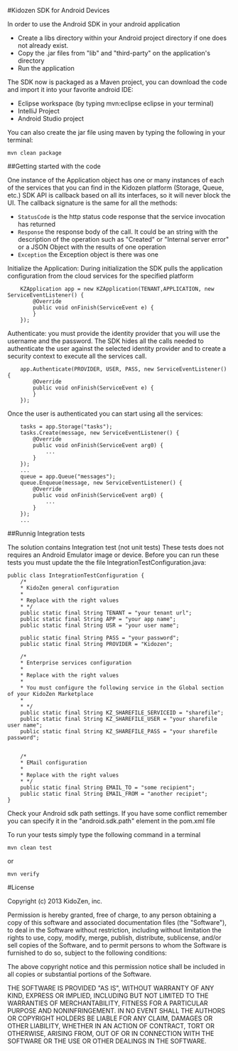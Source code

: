 #Kidozen SDK for Android Devices

In order to use the Android SDK in your android application

- Create a libs directory within your Android project directory if one does not already exist.
- Copy the .jar files from "lib" and "third-party" on the application's directory
- Run the application

The SDK now is packaged as a Maven project, you can download the code and import it into your favorite android IDE:

- Eclipse workspace (by typing mvn:eclipse eclipse in your terminal)
- IntelliJ Project
- Android Studio project 

You can also create the jar file using maven by typing the following in your terminal:

	mvn clean package

##Getting started with the code

One instance of the Application object has one or many instances of each of the services that you can find in the Kidozen platform (Storage, Queue, etc.) SDK API is callback based on all its interfaces, so it will never block the UI. The callback signature is the same for all the methods: 

- `StatusCode` is the http status code response that the service invocation has returned
- `Response` the response body of the call. It could be an string with the description of the operation such as "Created" or "Internal server error" or a JSON Object with the results of one operation
- `Exception` the Exception object is there was one

Initialize the Application: During initialization the SDK pulls the application configuration from the cloud services for the specified platform
  	
		KZApplication app = new KZApplication(TENANT,APPLICATION, new ServiceEventListener() {
			@Override
			public void onFinish(ServiceEvent e) {
			}
		});

Authenticate: you must provide the identity provider that you will use the username and the password. The SDK hides all the calls needed to authenticate the user against the selected identity provider and to create a security context to execute all the services call. 

		app.Authenticate(PROVIDER, USER, PASS, new ServiceEventListener() {
			@Override
			public void onFinish(ServiceEvent e) {
			}
		});

Once the user is authenticated you can start using all the services:

		tasks = app.Storage("tasks");
		tasks.Create(message, new ServiceEventListener() {
			@Override
			public void onFinish(ServiceEvent arg0) {
				...
			}
		});
		...
		queue = app.Queue("messages");
		queue.Enqueue(message, new ServiceEventListener() {
			@Override
			public void onFinish(ServiceEvent arg0) {
				...
			}
		});
		...

##Runnig Integration tests

The solution contains Integration test (not unit tests) These tests does not requires an Android Emulator image or device.
Before you can run these tests you must update the the file IntegrationTestConfiguration.java:

	public class IntegrationTestConfiguration {
		/*
		* KidoZen general configuration
		*
		* Replace with the right values
		* */
		public static final String TENANT = "your tenant url";
		public static final String APP = "your app name";
		public static final String USR = "your user name";
		
		public static final String PASS = "your password";
		public static final String PROVIDER = "Kidozen";
		
		/*
		* Enterprise services configuration
		*
		* Replace with the right values
		*
		* You must configure the following service in the Global section of your KidoZen Marketplace
		*
		* */
		public static final String KZ_SHAREFILE_SERVICEID = "sharefile";
		public static final String KZ_SHAREFILE_USER = "your sharefile user name";
		public static final String KZ_SHAREFILE_PASS = "your sharefile password";
		
		
		/*
		* EMail configuration
		*
		* Replace with the right values
		* */
		public static final String EMAIL_TO = "some recipient";
		public static final String EMAIL_FROM = "another recipiet";
	}

Check your Android sdk path settings. If you have some conflict remember you can specify it in the "android.sdk.path" 
element in the pom.xml file 

To run your tests simply type the following command in a terminal

	mvn clean test
	
or

	mvn verify



#License 

Copyright (c) 2013 KidoZen, inc.

Permission is hereby granted, free of charge, to any person obtaining a copy
of this software and associated documentation files (the "Software"), to deal
in the Software without restriction, including without limitation the rights
to use, copy, modify, merge, publish, distribute, sublicense, and/or sell
copies of the Software, and to permit persons to whom the Software is
furnished to do so, subject to the following conditions:

The above copyright notice and this permission notice shall be included in
all copies or substantial portions of the Software.

THE SOFTWARE IS PROVIDED "AS IS", WITHOUT WARRANTY OF ANY KIND, EXPRESS OR
IMPLIED, INCLUDING BUT NOT LIMITED TO THE WARRANTIES OF MERCHANTABILITY,
FITNESS FOR A PARTICULAR PURPOSE AND NONINFRINGEMENT. IN NO EVENT SHALL THE
AUTHORS OR COPYRIGHT HOLDERS BE LIABLE FOR ANY CLAIM, DAMAGES OR OTHER
LIABILITY, WHETHER IN AN ACTION OF CONTRACT, TORT OR OTHERWISE, ARISING FROM,
OUT OF OR IN CONNECTION WITH THE SOFTWARE OR THE USE OR OTHER DEALINGS IN
THE SOFTWARE.
